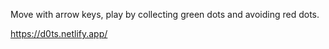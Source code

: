 Move with arrow keys, play by collecting green dots and avoiding red dots.

https://d0ts.netlify.app/
